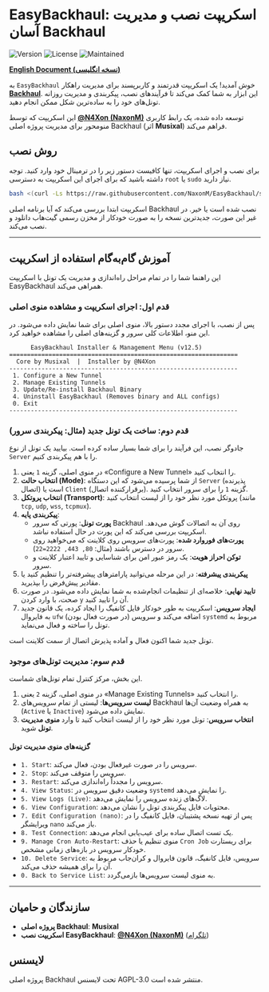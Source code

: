 # EasyBackhaul: اسکریپت نصب و مدیریت آسان Backhaul

![Version](https://img.shields.io/badge/Version-12.5-blue.svg)
![License](https://img.shields.io/badge/License-AGPL--3.0-brightgreen.svg)
![Maintained](https://img.shields.io/badge/Maintained%3F-yes-green.svg)

[**English Document (نسخه انگلیسی)**](./README.md)

به `EasyBackhaul` خوش آمدید! یک اسکریپت قدرتمند و کاربرپسند برای مدیریت راهکار **[Backhaul](https://github.com/Musixal/Backhaul)**. این ابزار به شما کمک می‌کند تا فرآیندهای نصب، پیکربندی و مدیریت روزانه تونل‌های خود را به ساده‌ترین شکل ممکن انجام دهید.

این اسکریپت که توسط **[@N4Xon (NaxonM)](https://github.com/NaxonM/EasyBackhaul)** توسعه داده شده، یک رابط کاربری منومحور برای مدیریت پروژه اصلی Backhaul (اثر **Musixal**) فراهم می‌کند.

## روش نصب

برای نصب و اجرای اسکریپت، تنها کافیست دستور زیر را در ترمینال خود وارد کنید. توجه داشته باشید که برای اجرای این اسکریپت به دسترسی `root` یا `sudo` نیاز دارید.

```bash
bash <(curl -Ls https://raw.githubusercontent.com/NaxonM/EasyBackhaul/stable/easybackhaul.sh)
````

اسکریپت ابتدا بررسی می‌کند که آیا برنامه اصلی Backhaul نصب شده است یا خیر. در غیر این صورت، جدیدترین نسخه را به صورت خودکار از مخزن رسمی گیت‌هاب دانلود و نصب می‌کند.

-----

## آموزش گام‌به‌گام استفاده از اسکریپت

این راهنما شما را در تمام مراحل راه‌اندازی و مدیریت یک تونل با اسکریپت EasyBackhaul همراهی می‌کند.

### قدم اول: اجرای اسکریپت و مشاهده منوی اصلی

پس از نصب، با اجرای مجدد دستور بالا، منوی اصلی برای شما نمایش داده می‌شود. در این منو، اطلاعات کلی سرور و گزینه‌های اصلی را مشاهده خواهید کرد.

```
      EasyBackhaul Installer & Management Menu (v12.5)
================================================================
  Core by Musixal  |  Installer by @N4Xon
----------------------------------------------------------------
 1. Configure a New Tunnel
 2. Manage Existing Tunnels
 3. Update/Re-install Backhaul Binary
 4. Uninstall EasyBackhaul (Removes binary and ALL configs)
 0. Exit
----------------------------------------------------------------
```

### قدم دوم: ساخت یک تونل جدید (مثال: پیکربندی سرور)

جادوگر نصب، این فرآیند را برای شما بسیار ساده کرده است. بیایید یک تونل از نوع `Server` را با هم پیکربندی کنیم.

1.  در منوی اصلی، گزینه `1` یعنی «Configure a New Tunnel» را انتخاب کنید.
2.  **انتخاب حالت (Mode)**: از شما پرسیده می‌شود که این دستگاه `Server` (پذیرنده اتصال) است یا `Client` (برقرارکننده اتصال). گزینه `1` را برای سرور انتخاب کنید.
3.  **انتخاب پروتکل (Transport)**: پروتکل مورد نظر خود را از لیست انتخاب کنید (مانند `tcp`, `udp`, `wss`, `tcpmux`).
4.  **پیکربندی پایه**:
      * **پورت تونل**: پورتی که سرور Backhaul روی آن به اتصالات گوش می‌دهد. اسکریپت بررسی می‌کند که این پورت در حال استفاده نباشد.
      * **پورت‌های فوروارد شده**: پورت‌های سرویس روی کلاینت که می‌خواهید روی سرور در دسترس باشند (مثال: `80, 443, 2222=22`).
      * **توکن احراز هویت**: یک رمز عبور امن برای شناسایی و تایید اعتبار کلاینت و سرور.
5.  **پیکربندی پیشرفته**: در این مرحله می‌توانید پارامترهای پیشرفته‌تر را تنظیم کنید یا مقادیر پیش‌فرض را بپذیرید.
6.  **تایید نهایی**: خلاصه‌ای از تنظیمات انجام‌شده به شما نمایش داده می‌شود. در صورت صحت، با وارد کردن `y` آن را تایید کنید.
7.  **ایجاد سرویس**: اسکریپت به طور خودکار فایل کانفیگ را ایجاد کرده، یک قانون جدید به فایروال `ufw` (در صورت فعال بودن) اضافه می‌کند و سرویس `systemd` مربوط به تونل را ساخته و فعال می‌نماید.

تونل جدید شما اکنون فعال و آماده پذیرش اتصال از سمت کلاینت است.

### قدم سوم: مدیریت تونل‌های موجود

این بخش، مرکز کنترل تمام تونل‌های شماست.

1.  در منوی اصلی، گزینه `2` یعنی «Manage Existing Tunnels» را انتخاب کنید.
2.  **لیست سرویس‌ها**: لیستی از تمام سرویس‌های Backhaul به همراه وضعیت آن‌ها (`Active` یا `Inactive`) نمایش داده می‌شود.
3.  **انتخاب سرویس**: تونل مورد نظر خود را از لیست انتخاب کنید تا وارد **منوی مدیریت تونل** شوید.

#### گزینه‌های منوی مدیریت تونل

  * `1. Start`: سرویس را در صورت غیرفعال بودن، فعال می‌کند.
  * `2. Stop`: سرویس را متوقف می‌کند.
  * `3. Restart`: سرویس را مجدداً راه‌اندازی می‌کند.
  * `4. View Status`: وضعیت دقیق سرویس در `systemd` را نمایش می‌دهد.
  * `5. View Logs (Live)`: لاگ‌های زنده سرویس را نمایش می‌دهد.
  * `6. View Configuration`: محتویات فایل پیکربندی تونل را نشان می‌دهد.
  * `7. Edit Configuration (nano)`: پس از تهیه نسخه پشتیبان، فایل کانفیگ را در ویرایشگر `nano` باز می‌کند.
  * `8. Test Connection`: یک تست اتصال ساده برای عیب‌یابی انجام می‌دهد.
  * `9. Manage Cron Auto-Restart`: منوی تنظیم یا حذف `Cron Job` برای ریستارت خودکار سرویس در بازه‌های زمانی مشخص.
  * `10. Delete Service`: سرویس، فایل کانفیگ، قانون فایروال و کران‌جاب مربوط به آن را برای همیشه حذف می‌کند.
  * `0. Back to Service List`: به منوی لیست سرویس‌ها بازمی‌گردد.

-----

## سازندگان و حامیان

  * **پروژه اصلی Backhaul**: **Musixal**
  * **اسکریپت نصب EasyBackhaul**: **[@N4Xon (NaxonM)](https://github.com/NaxonM/EasyBackhaul)** ([تلگرام](https://t.me/N4Xon))

## لایسنس

پروژه اصلی Backhaul تحت لایسنس AGPL-3.0 منتشر شده است.

